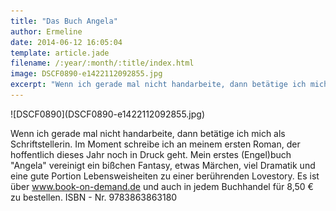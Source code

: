 ```yaml
---
title: "Das Buch Angela"
author: Ermeline
date: 2014-06-12 16:05:04
template: article.jade
filename: /:year/:month/:title/index.html
image: DSCF0890-e1422112092855.jpg
excerpt: "Wenn ich gerade mal nicht handarbeite, dann betätige ich mich als Schriftstellerin."
---
```


<div class="slideshow_landscape">
![DSCF0890](DSCF0890-e1422112092855.jpg)
</div>

Wenn ich gerade mal nicht handarbeite, dann betätige ich mich als
Schriftstellerin. Im Moment schreibe ich an meinem ersten Roman, der
hoffentlich dieses Jahr noch in Druck geht. Mein erstes (Engel)buch
"Angela" vereinigt ein bißchen Fantasy, etwas Märchen, viel Dramatik und
eine gute Portion Lebensweisheiten zu einer berührenden Lovestory. Es
ist über www.book-on-demand.de und auch in jedem Buchhandel für 8,50 €
zu bestellen. ISBN - Nr. 9783863863180
